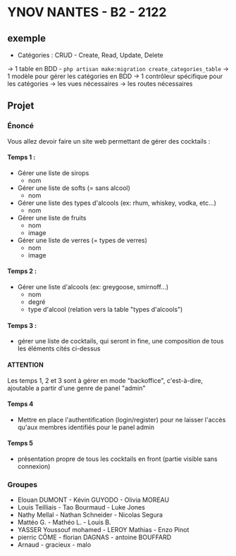 # YNOV NANTES - B2 - 2122

## exemple
- Catégories : CRUD - Create, Read, Update, Delete

-> 1 table en BDD - ```php artisan make:migration create_categories_table```
-> 1 modèle pour gérer les catégories en BDD
-> 1 contrôleur spécifique pour les catégories
-> les vues nécessaires
-> les routes nécessaires

## Projet

### Énoncé

Vous allez devoir faire un site web permettant de gérer des cocktails : 

#### Temps 1 : 
- Gérer une liste de sirops
    - nom
- Gérer une liste de softs (= sans alcool)
    - nom
- Gérer une liste des types d'alcools (ex: rhum, whiskey, vodka, etc...)
    - nom
- Gérer une liste de fruits
    - nom
    - image
- Gérer une liste de verres (= types de verres)
    - nom
    - image


#### Temps 2 :
- Gérer une liste d'alcools (ex: greygoose, smirnoff...)
    - nom
    - degré
    - type d'alcool (relation vers la table "types d'alcools")

#### Temps 3 : 
- gérer une liste de cocktails, qui seront in fine, une composition de tous les éléments cités ci-dessus

#### ATTENTION 
Les temps 1, 2 et 3 sont à gérer en mode "backoffice", c'est-à-dire, ajoutable a partir d'une genre de panel "admin"

#### Temps 4
- Mettre en place l'authentification (login/register) pour ne laisser l'accès qu'aux membres identifiés pour le panel admin

#### Temps 5
- présentation propre de tous les cocktails en front (partie visible sans connexion)

<!-- - tables
- commandes -->

### Groupes
- Elouan DUMONT - Kévin GUYODO - Olivia MOREAU
- Louis Teilliais - Tao Bourmaud - Luke Jones
- Nathy Mellal - Nathan Schneider - Nicolas Segura
- Mattéo G. - Mathéo L. - Louis B.
- YASSER Youssouf mohamed - LEROY Mathias - Enzo Pinot
- pierric CÔME - florian DAGNAS - antoine BOUFFARD
- Arnaud - gracieux - malo